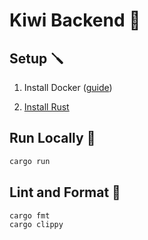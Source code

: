 # Kiwi Backend 🎒

## Setup 🪛

1. Install Docker ([guide](https://docs.docker.com/engine/install/))

1. [Install Rust](https://www.rust-lang.org/tools/install)

## Run Locally 🧸

```sh
cargo run
```

## Lint and Format 🧽

```sh
cargo fmt
cargo clippy
```
